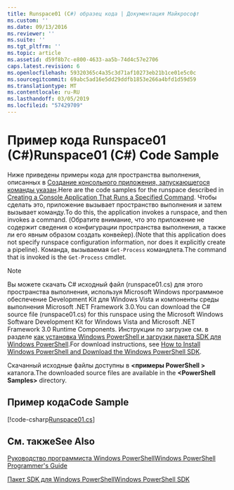 ```yaml
---
title: Runspace01 (C#) образец кода | Документация Майкрософт
ms.custom: ''
ms.date: 09/13/2016
ms.reviewer: ''
ms.suite: ''
ms.tgt_pltfrm: ''
ms.topic: article
ms.assetid: d59f8b7c-e800-4633-aa5b-74d4c57e2706
caps.latest.revision: 6
ms.openlocfilehash: 59320365c4a35c3d71af10273eb21b1ce01e5c0c
ms.sourcegitcommit: 69abc5ad16e5dd29ddfb1853e266a4bfd1d59d59
ms.translationtype: MT
ms.contentlocale: ru-RU
ms.lasthandoff: 03/05/2019
ms.locfileid: "57429709"
---
```

# <a name="runspace01-c-code-sample"></a><span data-ttu-id="0e625-102">Пример кода Runspace01 (C#)</span><span class="sxs-lookup"><span data-stu-id="0e625-102">Runspace01 (C#) Code Sample</span></span>

<span data-ttu-id="0e625-103">Ниже приведены примеры кода для пространства выполнения, описанных в [Создание консольного приложения, запускающегося команды указан](http://msdn.microsoft.com/en-us/793a6570-a072-4799-840b-172f28ce620e).</span><span class="sxs-lookup"><span data-stu-id="0e625-103">Here are the code samples for the runspace described in [Creating a Console Application That Runs a Specified Command](http://msdn.microsoft.com/en-us/793a6570-a072-4799-840b-172f28ce620e).</span></span> <span data-ttu-id="0e625-104">Чтобы сделать это, приложение вызывает пространство выполнения и затем вызывает команду.</span><span class="sxs-lookup"><span data-stu-id="0e625-104">To do this, the application invokes a runspace, and then invokes a command.</span></span> <span data-ttu-id="0e625-105">(Обратите внимание, что это приложение не содержит сведения о конфигурации пространства выполнения, а также ли его явным образом создать конвейер).</span><span class="sxs-lookup"><span data-stu-id="0e625-105">(Note that this application does not specify runspace configuration information, nor does it explicitly create a pipeline).</span></span> <span data-ttu-id="0e625-106">Команда, вызываемая `Get-Process` командлета.</span><span class="sxs-lookup"><span data-stu-id="0e625-106">The command that is invoked is the `Get-Process` cmdlet.</span></span>

> [!NOTE]
> <span data-ttu-id="0e625-107">Вы можете скачать C# исходный файл (runspace01.cs) для этого пространства выполнения, используя Microsoft Windows программное обеспечение Development Kit для Windows Vista и компоненты среды выполнения Microsoft .NET Framework 3.0.</span><span class="sxs-lookup"><span data-stu-id="0e625-107">You can download the C# source file (runspace01.cs) for this runspace using the Microsoft Windows Software Development Kit for Windows Vista and Microsoft .NET Framework 3.0 Runtime Components.</span></span> <span data-ttu-id="0e625-108">Инструкции по загрузке см. в разделе [как установка Windows PowerShell и загрузки пакета SDK для Windows PowerShell](/powershell/developer/installing-the-windows-powershell-sdk).</span><span class="sxs-lookup"><span data-stu-id="0e625-108">For download instructions, see [How to Install Windows PowerShell and Download the Windows PowerShell SDK](/powershell/developer/installing-the-windows-powershell-sdk).</span></span>
>
> <span data-ttu-id="0e625-109">Скачанный исходные файлы доступны в  **\<примеры PowerShell >** каталога.</span><span class="sxs-lookup"><span data-stu-id="0e625-109">The downloaded source files are available in the **\<PowerShell Samples>** directory.</span></span>

## <a name="code-sample"></a><span data-ttu-id="0e625-110">Пример кода</span><span class="sxs-lookup"><span data-stu-id="0e625-110">Code Sample</span></span>

[!code-csharp[Runspace01.cs](../../powershell-sdk-samples/SDK-2.0/csharp/Runspace01/Runspace01.cs#L11-L62 "Runspace01.cs")]

## <a name="see-also"></a><span data-ttu-id="0e625-111">См. также</span><span class="sxs-lookup"><span data-stu-id="0e625-111">See Also</span></span>

[<span data-ttu-id="0e625-112">Руководство программиста Windows PowerShell</span><span class="sxs-lookup"><span data-stu-id="0e625-112">Windows PowerShell Programmer's Guide</span></span>](./windows-powershell-programmer-s-guide.md)

[<span data-ttu-id="0e625-113">Пакет SDK для Windows PowerShell</span><span class="sxs-lookup"><span data-stu-id="0e625-113">Windows PowerShell SDK</span></span>](../windows-powershell-reference.md)